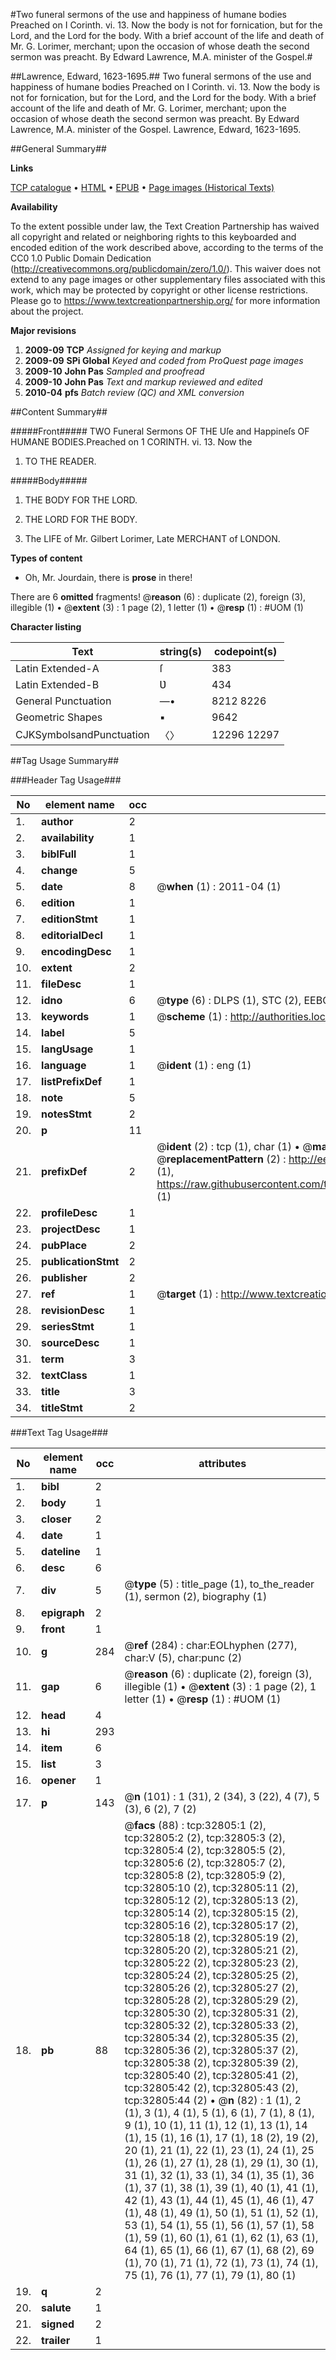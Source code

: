 #Two funeral sermons of the use and happiness of humane bodies Preached on I Corinth. vi. 13. Now the body is not for fornication, but for the Lord, and the Lord for the body. With a brief account of the life and death of Mr. G. Lorimer, merchant; upon the occasion of whose death the second sermon was preacht. By Edward Lawrence, M.A. minister of the Gospel.#

##Lawrence, Edward, 1623-1695.##
Two funeral sermons of the use and happiness of humane bodies Preached on I Corinth. vi. 13. Now the body is not for fornication, but for the Lord, and the Lord for the body. With a brief account of the life and death of Mr. G. Lorimer, merchant; upon the occasion of whose death the second sermon was preacht. By Edward Lawrence, M.A. minister of the Gospel.
Lawrence, Edward, 1623-1695.

##General Summary##

**Links**

[TCP catalogue](http://www.ota.ox.ac.uk/tcp/)  • 
[HTML](http://tei.it.ox.ac.uk/tcp/Texts-HTML/free/A49/A49759.html)  • 
[EPUB](http://tei.it.ox.ac.uk/tcp/Texts-EPUB/free/A49/A49759.epub) • 
[Page images (Historical Texts)](https://historicaltexts.jisc.ac.uk/eebo-99828378e)

**Availability**

To the extent possible under law, the Text Creation Partnership has waived all copyright and related or neighboring rights to this keyboarded and encoded edition of the work described above, according to the terms of the CC0 1.0 Public Domain Dedication (http://creativecommons.org/publicdomain/zero/1.0/). This waiver does not extend to any page images or other supplementary files associated with this work, which may be protected by copyright or other license restrictions. Please go to https://www.textcreationpartnership.org/ for more information about the project.

**Major revisions**

1. __2009-09__ __TCP__ *Assigned for keying and markup*
1. __2009-09__ __SPi Global__ *Keyed and coded from ProQuest page images*
1. __2009-10__ __John Pas__ *Sampled and proofread*
1. __2009-10__ __John Pas__ *Text and markup reviewed and edited*
1. __2010-04__ __pfs__ *Batch review (QC) and XML conversion*

##Content Summary##

#####Front#####
TWO Funeral Sermons OF THE Uſe and Happineſs OF HUMANE BODIES.Preached on 1 CORINTH. vi. 13. Now the
1. TO THE READER.

#####Body#####

1. THE BODY FOR THE LORD.

1. THE LORD FOR THE BODY.

1. The LIFE of Mr. Gilbert Lorimer, Late MERCHANT of LONDON.

**Types of content**

  * Oh, Mr. Jourdain, there is **prose** in there!

There are 6 **omitted** fragments! 
 @__reason__ (6) : duplicate (2), foreign (3), illegible (1)  •  @__extent__ (3) : 1 page (2), 1 letter (1)  •  @__resp__ (1) : #UOM (1)

**Character listing**


|Text|string(s)|codepoint(s)|
|---|---|---|
|Latin Extended-A|ſ|383|
|Latin Extended-B|Ʋ|434|
|General Punctuation|—•|8212 8226|
|Geometric Shapes|▪|9642|
|CJKSymbolsandPunctuation|〈〉|12296 12297|

##Tag Usage Summary##

###Header Tag Usage###

|No|element name|occ|attributes|
|---|---|---|---|
|1.|__author__|2||
|2.|__availability__|1||
|3.|__biblFull__|1||
|4.|__change__|5||
|5.|__date__|8| @__when__ (1) : 2011-04 (1)|
|6.|__edition__|1||
|7.|__editionStmt__|1||
|8.|__editorialDecl__|1||
|9.|__encodingDesc__|1||
|10.|__extent__|2||
|11.|__fileDesc__|1||
|12.|__idno__|6| @__type__ (6) : DLPS (1), STC (2), EEBO-CITATION (1), PROQUEST (1), VID (1)|
|13.|__keywords__|1| @__scheme__ (1) : http://authorities.loc.gov/ (1)|
|14.|__label__|5||
|15.|__langUsage__|1||
|16.|__language__|1| @__ident__ (1) : eng (1)|
|17.|__listPrefixDef__|1||
|18.|__note__|5||
|19.|__notesStmt__|2||
|20.|__p__|11||
|21.|__prefixDef__|2| @__ident__ (2) : tcp (1), char (1)  •  @__matchPattern__ (2) : ([0-9\-]+):([0-9IVX]+) (1), (.+) (1)  •  @__replacementPattern__ (2) : http://eebo.chadwyck.com/downloadtiff?vid=$1&page=$2 (1), https://raw.githubusercontent.com/textcreationpartnership/Texts/master/tcpchars.xml#$1 (1)|
|22.|__profileDesc__|1||
|23.|__projectDesc__|1||
|24.|__pubPlace__|2||
|25.|__publicationStmt__|2||
|26.|__publisher__|2||
|27.|__ref__|1| @__target__ (1) : http://www.textcreationpartnership.org/docs/. (1)|
|28.|__revisionDesc__|1||
|29.|__seriesStmt__|1||
|30.|__sourceDesc__|1||
|31.|__term__|3||
|32.|__textClass__|1||
|33.|__title__|3||
|34.|__titleStmt__|2||


###Text Tag Usage###

|No|element name|occ|attributes|
|---|---|---|---|
|1.|__bibl__|2||
|2.|__body__|1||
|3.|__closer__|2||
|4.|__date__|1||
|5.|__dateline__|1||
|6.|__desc__|6||
|7.|__div__|5| @__type__ (5) : title_page (1), to_the_reader (1), sermon (2), biography (1)|
|8.|__epigraph__|2||
|9.|__front__|1||
|10.|__g__|284| @__ref__ (284) : char:EOLhyphen (277), char:V (5), char:punc (2)|
|11.|__gap__|6| @__reason__ (6) : duplicate (2), foreign (3), illegible (1)  •  @__extent__ (3) : 1 page (2), 1 letter (1)  •  @__resp__ (1) : #UOM (1)|
|12.|__head__|4||
|13.|__hi__|293||
|14.|__item__|6||
|15.|__list__|3||
|16.|__opener__|1||
|17.|__p__|143| @__n__ (101) : 1 (31), 2 (34), 3 (22), 4 (7), 5 (3), 6 (2), 7 (2)|
|18.|__pb__|88| @__facs__ (88) : tcp:32805:1 (2), tcp:32805:2 (2), tcp:32805:3 (2), tcp:32805:4 (2), tcp:32805:5 (2), tcp:32805:6 (2), tcp:32805:7 (2), tcp:32805:8 (2), tcp:32805:9 (2), tcp:32805:10 (2), tcp:32805:11 (2), tcp:32805:12 (2), tcp:32805:13 (2), tcp:32805:14 (2), tcp:32805:15 (2), tcp:32805:16 (2), tcp:32805:17 (2), tcp:32805:18 (2), tcp:32805:19 (2), tcp:32805:20 (2), tcp:32805:21 (2), tcp:32805:22 (2), tcp:32805:23 (2), tcp:32805:24 (2), tcp:32805:25 (2), tcp:32805:26 (2), tcp:32805:27 (2), tcp:32805:28 (2), tcp:32805:29 (2), tcp:32805:30 (2), tcp:32805:31 (2), tcp:32805:32 (2), tcp:32805:33 (2), tcp:32805:34 (2), tcp:32805:35 (2), tcp:32805:36 (2), tcp:32805:37 (2), tcp:32805:38 (2), tcp:32805:39 (2), tcp:32805:40 (2), tcp:32805:41 (2), tcp:32805:42 (2), tcp:32805:43 (2), tcp:32805:44 (2)  •  @__n__ (82) : 1 (1), 2 (1), 3 (1), 4 (1), 5 (1), 6 (1), 7 (1), 8 (1), 9 (1), 10 (1), 11 (1), 12 (1), 13 (1), 14 (1), 15 (1), 16 (1), 17 (1), 18 (2), 19 (2), 20 (1), 21 (1), 22 (1), 23 (1), 24 (1), 25 (1), 26 (1), 27 (1), 28 (1), 29 (1), 30 (1), 31 (1), 32 (1), 33 (1), 34 (1), 35 (1), 36 (1), 37 (1), 38 (1), 39 (1), 40 (1), 41 (1), 42 (1), 43 (1), 44 (1), 45 (1), 46 (1), 47 (1), 48 (1), 49 (1), 50 (1), 51 (1), 52 (1), 53 (1), 54 (1), 55 (1), 56 (1), 57 (1), 58 (1), 59 (1), 60 (1), 61 (1), 62 (1), 63 (1), 64 (1), 65 (1), 66 (1), 67 (1), 68 (2), 69 (1), 70 (1), 71 (1), 72 (1), 73 (1), 74 (1), 75 (1), 76 (1), 77 (1), 79 (1), 80 (1)|
|19.|__q__|2||
|20.|__salute__|1||
|21.|__signed__|2||
|22.|__trailer__|1||
